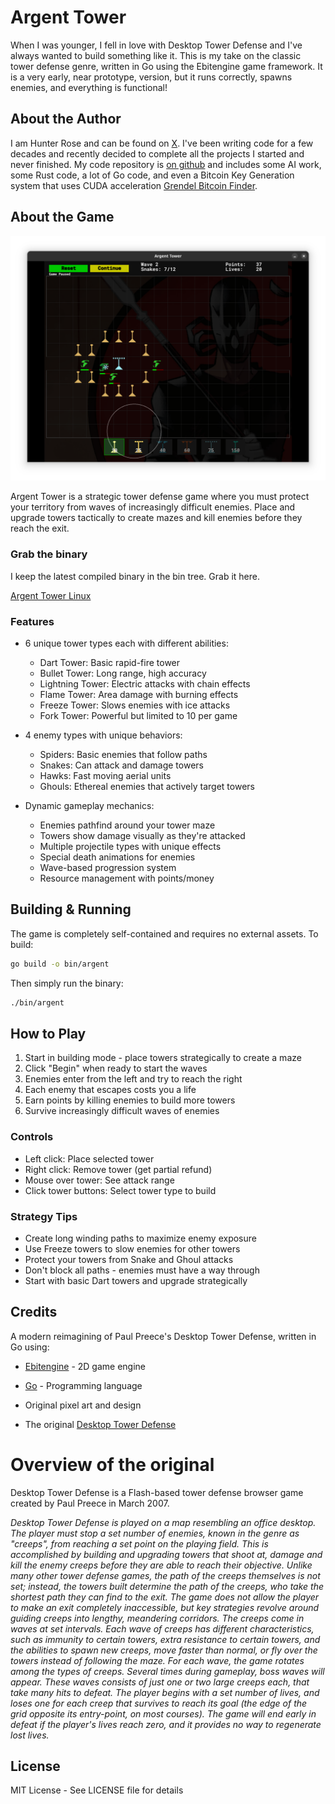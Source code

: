 # Argent Tower

When I was younger, I fell in love with Desktop Tower Defense and I've always wanted to build something like it. This is my take on the classic tower defense genre, written in Go using the Ebitengine game framework. It is a very early, near prototype, version, but it runs correctly, spawns enemies, and everything is functional!

## About the Author

I am Hunter Rose and can be found on [X](https://x.com/HunterR0se). I've been writing code for a few decades and recently decided to complete all the projects I started and never finished. My code repository is [on github](https://github.com/HunterR0se) and includes some AI work, some Rust code, a lot of Go code, and even a Bitcoin Key Generation system that uses CUDA acceleration [Grendel Bitcoin Finder](https://github.com/HunterR0se/Grendel).

## About the Game

![Screenshot of Argent Tower in action](assets/screenshot.png)

Argent Tower is a strategic tower defense game where you must protect your territory from waves of increasingly difficult enemies. Place and upgrade towers tactically to create mazes and kill enemies before they reach the exit.

### Grab the binary

I keep the latest compiled binary in the bin tree. Grab it here.

[Argent Tower Linux](bin/argent)

### Features

- 6 unique tower types each with different abilities:

    - Dart Tower: Basic rapid-fire tower
    - Bullet Tower: Long range, high accuracy
    - Lightning Tower: Electric attacks with chain effects
    - Flame Tower: Area damage with burning effects
    - Freeze Tower: Slows enemies with ice attacks
    - Fork Tower: Powerful but limited to 10 per game

- 4 enemy types with unique behaviors:

    - Spiders: Basic enemies that follow paths
    - Snakes: Can attack and damage towers
    - Hawks: Fast moving aerial units
    - Ghouls: Ethereal enemies that actively target towers

- Dynamic gameplay mechanics:
    - Enemies pathfind around your tower maze
    - Towers show damage visually as they're attacked
    - Multiple projectile types with unique effects
    - Special death animations for enemies
    - Wave-based progression system
    - Resource management with points/money

## Building & Running

The game is completely self-contained and requires no external assets. To build:

```bash
go build -o bin/argent
```

Then simply run the binary:

```bash
./bin/argent
```

## How to Play

1. Start in building mode - place towers strategically to create a maze
2. Click "Begin" when ready to start the waves
3. Enemies enter from the left and try to reach the right
4. Each enemy that escapes costs you a life
5. Earn points by killing enemies to build more towers
6. Survive increasingly difficult waves of enemies

### Controls

- Left click: Place selected tower
- Right click: Remove tower (get partial refund)
- Mouse over tower: See attack range
- Click tower buttons: Select tower type to build

### Strategy Tips

- Create long winding paths to maximize enemy exposure
- Use Freeze towers to slow enemies for other towers
- Protect your towers from Snake and Ghoul attacks
- Don't block all paths - enemies must have a way through
- Start with basic Dart towers and upgrade strategically

## Credits

A modern reimagining of Paul Preece's Desktop Tower Defense, written in Go using:

- [Ebitengine](https://ebiten.org/) - 2D game engine
- [Go](https://golang.org/) - Programming language
- Original pixel art and design

- The original [Desktop Tower Defense](https://en.wikipedia.org/wiki/Desktop_Tower_Defense)

# Overview of the original

Desktop Tower Defense is a Flash-based tower defense browser game created by Paul Preece in March 2007.

_Desktop Tower Defense is played on a map resembling an office desktop. The player must stop a set number of enemies, known in the genre as "creeps", from reaching a set point on the playing field. This is accomplished by building and upgrading towers that shoot at, damage and kill the enemy creeps before they are able to reach their objective. Unlike many other tower defense games, the path of the creeps themselves is not set; instead, the towers built determine the path of the creeps, who take the shortest path they can find to the exit. The game does not allow the player to make an exit completely inaccessible, but key strategies revolve around guiding creeps into lengthy, meandering corridors. The creeps come in waves at set intervals. Each wave of creeps has different characteristics, such as immunity to certain towers, extra resistance to certain towers, and the abilities to spawn new creeps, move faster than normal, or fly over the towers instead of following the maze. For each wave, the game rotates among the types of creeps. Several times during gameplay, boss waves will appear. These waves consists of just one or two large creeps each, that take many hits to defeat. The player begins with a set number of lives, and loses one for each creep that survives to reach its goal (the edge of the grid opposite its entry-point, on most courses). The game will end early in defeat if the player's lives reach zero, and it provides no way to regenerate lost lives._

## License

MIT License - See LICENSE file for details
